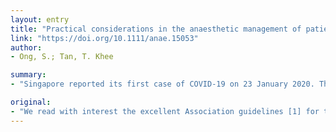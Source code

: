 ```yaml
---
layout: entry
title: "Practical considerations in the anaesthetic management of patients during a COVID-19 epidemic"
link: "https://doi.org/10.1111/anae.15053"
author:
- Ong, S.; Tan, T. Khee

summary:
- "Singapore reported its first case of COVID-19 on 23 January 2020. There have been 226 confirmed cases in Singapore with no deaths reported. We would like to highlight additional anaesthetic considerations in this pandemic. The discussion is limited to patients not known to be infected. This is a symptomatic infection. It is not dissimilar to our hospital's protocols since Singapore reported first case."

original:
- "We read with interest the excellent Association guidelines [1] for the anaesthetic management of patients during a COVID-19 outbreak. We concur with these guidelines, which are not dissimilar to our hospital's protocols since Singapore reported its first case of COVID-19 on 23 January 2020. To date, there have been 226 confirmed cases in Singapore with no deaths reported [2]. We are preparing for many more when community transmission becomes widespread and every patient presenting for surgery becomes a potential asymptomatic infected case. We would like to highlight additional anaesthetic considerations in this COVID-19 pandemic. Our discussion is limited to patients not known to be COVID infected."
---
```


